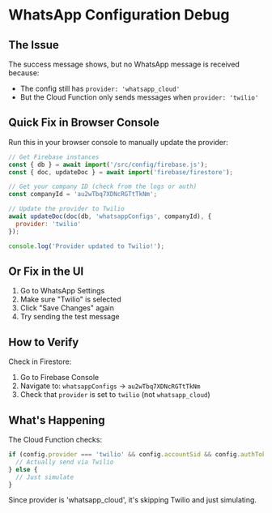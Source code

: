 # WhatsApp Configuration Debug

## The Issue
The success message shows, but no WhatsApp message is received because:
- The config still has `provider: 'whatsapp_cloud'` 
- But the Cloud Function only sends messages when `provider: 'twilio'`

## Quick Fix in Browser Console

Run this in your browser console to manually update the provider:

```javascript
// Get Firebase instances
const { db } = await import('/src/config/firebase.js');
const { doc, updateDoc } = await import('firebase/firestore');

// Get your company ID (check from the logs or auth)
const companyId = 'au2wTbq7XDNcRGTtTkNm';

// Update the provider to Twilio
await updateDoc(doc(db, 'whatsappConfigs', companyId), {
  provider: 'twilio'
});

console.log('Provider updated to Twilio!');
```

## Or Fix in the UI

1. Go to WhatsApp Settings
2. Make sure "Twilio" is selected
3. Click "Save Changes" again
4. Try sending the test message

## How to Verify

Check in Firestore:
1. Go to Firebase Console
2. Navigate to: `whatsappConfigs` → `au2wTbq7XDNcRGTtTkNm`
3. Check that `provider` is set to `twilio` (not `whatsapp_cloud`)

## What's Happening

The Cloud Function checks:
```javascript
if (config.provider === 'twilio' && config.accountSid && config.authToken) {
  // Actually send via Twilio
} else {
  // Just simulate
}
```

Since provider is 'whatsapp_cloud', it's skipping Twilio and just simulating.
